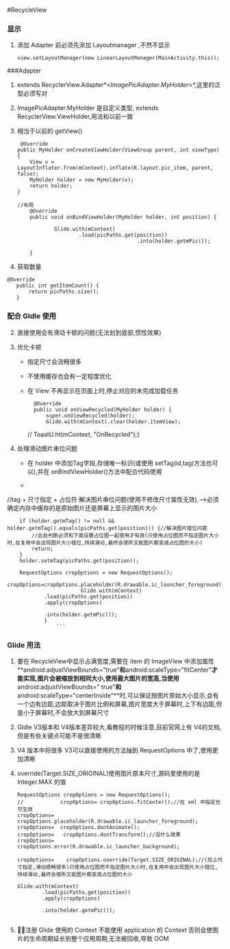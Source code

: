 #RecycleView

### 显示
1. 添加 Adapter 前必须先添加 Layoutmanager ,不然不显示
	
	```  
	view.setLayoutManager(new LinearLayoutManager(MainActivity.this));   
	```

###Adapter
1. extends RecyclerView.Adapter*<*ImagePicAdapter.MyHolder*>*,这里的泛型必须写对
2. ImagePicAdapter.MyHolder 是自定义类型, extends RecyclerView.ViewHolder,用法和以前一致
3. 相当于以前的 getView()

	```
	 @Override
    public MyHolder onCreateViewHolder(ViewGroup parent, int viewType) {
        View v = LayoutInflater.from(mContext).inflate(R.layout.pic_item, parent, false);
        MyHolder holder = new MyHolder(v);
        return holder;
    }
	```
	
	```
	//布局
	    @Override
	    public void onBindViewHolder(MyHolder holder, int position) {
	
	            Glide.with(mContext)
	                    .load(picPaths.get(position))
	                                       .into(holder.getmPic());
	
	    }
	```
4. 获取数量

 ```
 @Override
    public int getItemCount() {
        return picPaths.size();
    }
```

### 配合 Gldle 使用
2. 直接使用会有滑动卡顿的问题(无法划到底部,惯性效果)
2. 优化卡顿

	+ 指定尺寸会流畅很多
	+ 不使用缓存也会有一定程度优化
	+ 在 View 不再显示在页面上时,停止对应的未完成加载任务
	
			
			@Override
		    public void onViewRecycled(MyHolder holder) {
		        super.onViewRecycled(holder);
		        Glide.with(mContext).clear(holder.itemView);
		//        ToastU.ht(mContext, "OnRecycled");}
		

3. 处理滑动图片串位问题
	+  在 holder 中添加Tag字段,存储唯一标识(或使用 setTag(id,tag)方法也可以),并在 onBindViewHolder()方法中配合代码使用
	+  ```
//tag + 尺寸指定 + 占位符  解决图片串位问题(使用不修改尺寸属性无效),-->必须确定内存中缓存的是原始图片还是屏幕上显示的图片大小

        if (holder.getmTag() != null && holder.getmTag().equals(picPaths.get(position))) {//解决图片错位问题
            //此处判断必须和下面设置占位图一起使用才有效(只使用占位图而不指定图片大小时,在复用中会出现图片大小错位,持续滑动,最终会使所又能图片都变成占位图的大小)
            return;
        }
        holder.setmTag(picPaths.get(position));

        RequestOptions cropOptions = new RequestOptions();	
        		            cropOptions=cropOptions.placeholder(R.drawable.ic_launcher_foreground);  
        		            Glide.with(mContext)
                .load(picPaths.get(position))
                .apply(cropOptions)

                .into(holder.getmPic());
                }
                    ```
            
### Glide 用法
1. 要在 RecycleView中显示占满宽度,需要在 item 的 ImageView 中添加属性**android:adjustViewBounds="true"**和**android:scaleType="fitCenter"**才能实现,图片会被缩放到相同大小,使用最大图片的宽高,当使用**android:adjustViewBounds=" true"**和**android:scaleType="centerInside"**时,可以保证按图片原始大小显示,会有一个边有边距,边距取决于图片比例和屏幕,图片宽度大于屏幕时,上下有边距,但是小于屏幕时,不会放大到屏幕尺寸
2. Gldle V3版本和 V4版本差异较大,看教程的时候注意,目前官网上有 V4的文档,但是有些关键点可能不是很清晰
3. V4 版本中将很多 V3可以直接使用的方法抽到 RequestOptions 中了,使用更加清晰
4. override(Target.SIZE_ORIGINAL)使用图片原本尺寸,源码里使用的是 Integer.MAX 的值

	```
	RequestOptions cropOptions = new RequestOptions();
	//            cropOptions= cropOptions.fitCenter();//在 xml 中指定也可生效
	cropOptions= cropOptions.placeholder(R.drawable.ic_launcher_foreground);
	cropOptions=  cropOptions.dontAnimate();
	cropOptions=   cropOptions.dontTransform();//没什么效果
	cropOptions=   cropOptions.error(R.drawable.ic_launcher_background);
	
	cropOptions=    cropOptions.override(Target.SIZE_ORIGINAL);//(加上尺寸指定,滑动顺畅很多)只使用占位图而不指定图片大小时,在复用中会出现图片大小错位,持续滑动,最终会使所又能图片都变成占位图的大小
	
	Glide.with(mContext)
	        .load(picPaths.get(position))
	        .apply(cropOptions)
	
	        .into(holder.getmPic());
         
    ```
                    
5. 注册 Glide 使用的 Context 不能使用 application 	的 Context 否则会使图片的生命周期延长到整个应用周期,无法被回收,导致 OOM
                    
 

